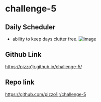 # challenge-5

## Daily Scheduler
- ability to keep days clutter free.
![image](https://user-images.githubusercontent.com/102200085/167326293-ad508776-ca89-4e89-b000-7ef52046906e.png)


## Github Link
https://pizzo1jr.github.io/challenge-5/
## Repo link 
https://github.com/pizzo1jr/challenge-5
